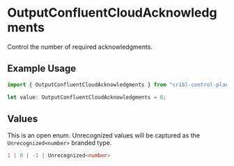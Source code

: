 # OutputConfluentCloudAcknowledgments

Control the number of required acknowledgments.

## Example Usage

```typescript
import { OutputConfluentCloudAcknowledgments } from "cribl-control-plane/models";

let value: OutputConfluentCloudAcknowledgments = 0;
```

## Values

This is an open enum. Unrecognized values will be captured as the `Unrecognized<number>` branded type.

```typescript
1 | 0 | -1 | Unrecognized<number>
```